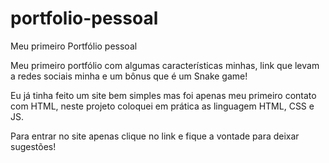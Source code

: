 # portfolio-pessoal
Meu primeiro Portfólio pessoal

Meu primeiro portfólio com algumas características minhas, link que levam a redes sociais minha e um bônus que é um Snake game!

Eu já tinha feito um site bem simples mas foi apenas meu primeiro contato com HTML, neste projeto coloquei em prática as linguagem HTML, CSS e JS.

Para entrar no site apenas clique no link e fique a vontade para deixar sugestões!
